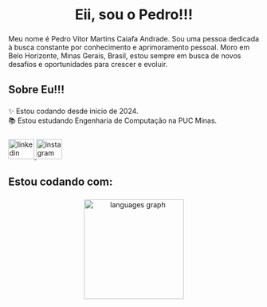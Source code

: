 <h1 align="center">Eii, sou o Pedro!!!</h1>

###

<p align="left">Meu nome é Pedro Vitor Martins Caiafa Andrade. Sou uma pessoa dedicada à busca constante por conhecimento e aprimoramento pessoal. Moro em Belo Horizonte, Minas Gerais, Brasil, estou sempre em busca de novos desafios e oportunidades para crescer e evoluir.</p>

###

<h2 align="left">Sobre Eu!!!</h2>

###

<p align="left">✨ Estou codando desde início de 2024.<br>📚 Estou estudando Engenharia de Computação na PUC Minas.</p>


###

<div align="left">
  <a href="https://www.linkedin.com/in/pedro-vitor-caiafa-6195722b2/" target="_blank">
    <img src="https://raw.githubusercontent.com/maurodesouza/profile-readme-generator/master/src/assets/icons/social/linkedin/default.svg" width="52" height="40" alt="linkedin logo"  />
  </a>
  <a href="https://www.instagram.com/pedro0826/" target="_blank">
    <img src="https://raw.githubusercontent.com/maurodesouza/profile-readme-generator/master/src/assets/icons/social/instagram/default.svg" width="52" height="40" alt="instagram logo"  />
  </a>
</div>

###

<h2 align="left">Estou codando com: </h2>

###

<!-- <div align="left">
  <img src="https://cdn.jsdelivr.net/gh/devicons/devicon/icons/c/c-original.svg" height="40" alt="c logo"  />
  <img width="12" />
  <img src="https://cdn.jsdelivr.net/gh/devicons/devicon/icons/cplusplus/cplusplus-original.svg" height="40" alt="cplusplus logo"  />
  <img width="12" />
  <img src="https://cdn.jsdelivr.net/gh/devicons/devicon/icons/java/java-original.svg" height="40" alt="java logo"  />
  <img width="12" />
  <img src="https://cdn.jsdelivr.net/gh/devicons/devicon/icons/html5/html5-original.svg" height="40" alt="html5 logo"  />
  <img width="12" />
  <img src="https://cdn.jsdelivr.net/gh/devicons/devicon/icons/javascript/javascript-original.svg" height="40" alt="javascript logo"  />
  <img width="12" />
  <img src="https://cdn.jsdelivr.net/gh/devicons/devicon/icons/nodejs/nodejs-original.svg" height="40" alt="nodejs logo"  />
</div> -->

###

<div align="center">
  
  <img src="https://github-readme-stats.vercel.app/api/top-langs?username=Pedro0826&locale=en&hide_title=false&layout=compact&card_width=480&langs_count=5&theme=dracula&hide_border=true&order=2&custom_title=Linguagens%20Mais%20Usadas:" height="200" alt="languages graph"  />
</div>

###
